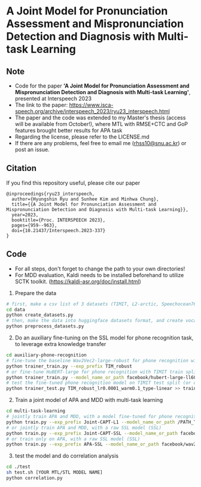 # A Joint Model for Pronunciation Assessment and Mispronunciation Detection and Diagnosis with Multi-task Learning

## Note

- Code for the paper **'A Joint Model for Pronunciation Assessment and Mispronunciation Detection and Diagnosis with Multi-task Learning'**, presented at Interspeech 2023
- The link to the paper: <https://www.isca-speech.org/archive/interspeech_2023/ryu23_interspeech.html>
- The paper and the code was extended to my Master's thesis (access will be available from October!), where MTL with RMSE+CTC and GoP features brought better results for APA task
- Regarding the license, please refer to the LICENSE.md
- If there are any problems, feel free to email me (rhss10@snu.ac.kr) or post an issue.

## Citation

If you find this repository useful, please cite our paper

```
@inproceedings{ryu23_interspeech,
  author={Hyungshin Ryu and Sunhee Kim and Minhwa Chung},
  title={{A Joint Model for Pronunciation Assessment and Mispronunciation Detection and Diagnosis with Multi-task Learning}},
  year=2023,
  booktitle={Proc. INTERSPEECH 2023},
  pages={959--963},
  doi={10.21437/Interspeech.2023-337}
}
```

## Code

- For all steps, don't forget to change the path to your own directories!
- For MDD evaluation, Kaldi needs to be installed beforehand to utilize SCTK toolkit. (<https://kaldi-asr.org/doc/install.html>)

1. Prepare the data

```bash
# first, make a csv list of 3 datasets (TIMIT, L2-arctic, Speechocean762)
cd data
python create_datasets.py
# then, make the data into huggingface datasets format, and create vocabulary set
python preprocess_datasets.py
```

2. Do an auxiliary fine-tuning on the SSL model for phone recognition task, to leverage extra knowledge transfer

```bash
cd auxiliary-phone-recognition
# fine-tune the baseline Wav2Vec2-large-robust for phone recognition with TIMIT train split (or other datasets!)
python trainer_train.py --exp_prefix TIM_robust
# or fine-tune HuBERT-large for phone recognition with TIMIT train split...
python trainer_train.py --model_name_or_path facebook/hubert-large-ll60k --exp_prefix TIM_hubert
# test the fine-tuned phone recognition model on TIMIT test split (or other datasets!)
python trainer_test.py TIM_robust_lr0.0001_warm0.1_type-linear >> trainer_test.log
```

2. Train a joint model of APA and MDD with multi-task learning

```bash
cd multi-task-learning
# jointly train APA and MDD, with a model fine-tuned for phone recognition (L1)
python train.py --exp_prefix Joint-CAPT-L1 --model_name_or_path /PATH_TO_YOUR_MODEL/trainer/TIM_robust_lr0.0001_warm0.1_type-linear
# or jointly train APA and MDD, with a raw SSL model (SSL)
python train.py --exp_prefix Joint-CAPT-SSL --model_name_or_path facebook/wav2vec2-large-robust --no_phone_recognition --enable_cls_epochs 50
# or train only on APA, with a raw SSL model (SSL)
python train.py --exp_prefix APA-SSL --model_name_or_path facebook/wav2vec2-large-robust --no_phone_recognition --cls_weight 1.0 --ctc_weight 0.0
```

3. test the model and do correlation analysis

```bash
cd ./test
sh test.sh [YOUR MTL/STL MODEL NAME]
python correlation.py

```
